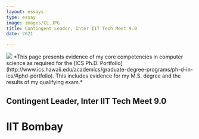 ```yaml
---
layout: essays  
type: essay
image: images/CL.JPG
title: Contingent Leader, Inter IIT Tech Meet 9.0
date: 2021 

---
```

<img class="ui image" src="{{ site.baseurl }}/images/CL.JPG">
*This page presents evidence of my core competencies in computer science as required for the [ICS Ph.D. Portfolio](http://www.ics.hawaii.edu/academics/graduate-degree-programs/ph-d-in-ics/#phd-portfolio). This includes evidence for my M.S. degree and the results of my qualifying exam.*

## Contingent Leader, Inter IIT Tech Meet 9.0
# IIT Bombay
